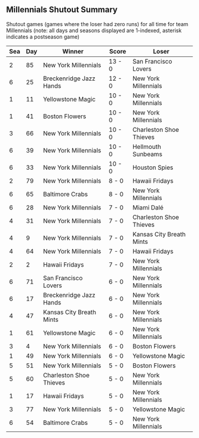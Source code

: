 ## Millennials Shutout Summary



Shutout games (games where the loser had zero runs) for all time for team Millennials (note: all days and seasons displayed are 1-indexed, asterisk indicates a postseason game)


| Sea | Day | Winner | Score | Loser | 
| ------ |------ |------ |------ |------ |
| 2 | 85 | New York Millennials | 13 - 0 | San Francisco Lovers | 
| 6 | 25 | Breckenridge Jazz Hands | 12 - 0 | New York Millennials | 
| 1 | 11 | Yellowstone Magic | 10 - 0 | New York Millennials | 
| 1 | 41 | Boston Flowers | 10 - 0 | New York Millennials | 
| 3 | 66 | New York Millennials | 10 - 0 | Charleston Shoe Thieves | 
| 6 | 39 | New York Millennials | 10 - 0 | Hellmouth Sunbeams | 
| 6 | 33 | New York Millennials | 10 - 0 | Houston Spies | 
| 2 | 79 | New York Millennials | 8 - 0 | Hawaii Fridays | 
| 6 | 65 | Baltimore Crabs | 8 - 0 | New York Millennials | 
| 6 | 28 | New York Millennials | 7 - 0 | Miami Dalé | 
| 4 | 31 | New York Millennials | 7 - 0 | Charleston Shoe Thieves | 
| 4 | 9 | New York Millennials | 7 - 0 | Kansas City Breath Mints | 
| 4 | 64 | New York Millennials | 7 - 0 | Hawaii Fridays | 
| 2 | 2 | Hawaii Fridays | 7 - 0 | New York Millennials | 
| 6 | 71 | San Francisco Lovers | 6 - 0 | New York Millennials | 
| 6 | 17 | Breckenridge Jazz Hands | 6 - 0 | New York Millennials | 
| 4 | 47 | Kansas City Breath Mints | 6 - 0 | New York Millennials | 
| 1 | 61 | Yellowstone Magic | 6 - 0 | New York Millennials | 
| 3 | 4 | New York Millennials | 6 - 0 | Boston Flowers | 
| 1 | 49 | New York Millennials | 6 - 0 | Yellowstone Magic | 
| 5 | 51 | New York Millennials | 5 - 0 | Boston Flowers | 
| 5 | 60 | Charleston Shoe Thieves | 5 - 0 | New York Millennials | 
| 1 | 17 | Hawaii Fridays | 5 - 0 | New York Millennials | 
| 3 | 77 | New York Millennials | 5 - 0 | Yellowstone Magic | 
| 6 | 54 | Baltimore Crabs | 5 - 0 | New York Millennials | 


